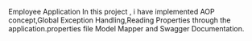Employee Application
In this project , i have implemented AOP concept,Global Exception Handling,Reading Properties through the application.properties file
Model Mapper and Swagger Documentation.
